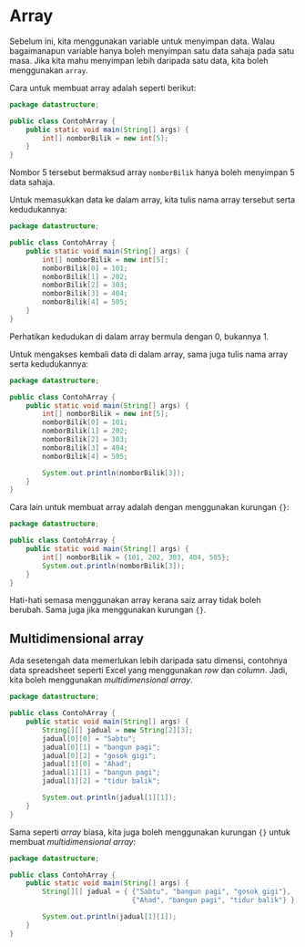 # Array

Sebelum ini, kita menggunakan variable untuk menyimpan data. Walau
bagaimanapun variable hanya boleh menyimpan satu data sahaja pada satu
masa. Jika kita mahu menyimpan lebih daripada satu data, kita boleh
menggunakan `array`.

Cara untuk membuat array adalah seperti berikut:

```java
package datastructure;

public class ContohArray {
    public static void main(String[] args) {
        int[] nomborBilik = new int[5];
    }
}
```

Nombor 5 tersebut bermaksud array `nomborBilik` hanya boleh menyimpan 5
data sahaja.

Untuk memasukkan data ke dalam array, kita tulis nama array tersebut
serta kedudukannya:

```java
package datastructure;

public class ContohArray {
    public static void main(String[] args) {
        int[] nomborBilik = new int[5];
        nomborBilik[0] = 101;
        nomborBilik[1] = 202;
        nomborBilik[2] = 303;
        nomborBilik[3] = 404;
        nomborBilik[4] = 505;
    }
}
```

Perhatikan kedudukan di dalam array bermula dengan 0, bukannya 1.

Untuk mengakses kembali data di dalam array, sama juga tulis nama
array serta kedudukannya:

```java
package datastructure;

public class ContohArray {
    public static void main(String[] args) {
        int[] nomborBilik = new int[5];
        nomborBilik[0] = 101;
        nomborBilik[1] = 202;
        nomborBilik[2] = 303;
        nomborBilik[3] = 404;
        nomborBilik[4] = 505;

        System.out.println(nomborBilik[3]);
    }
}
```

Cara lain untuk membuat array adalah dengan menggunakan kurungan `{}`:

```java
package datastructure;

public class ContohArray {
    public static void main(String[] args) {
        int[] nomborBilik = {101, 202, 303, 404, 505};
        System.out.println(nomborBilik[3]);
    }
}
```

Hati-hati semasa menggunakan array kerana saiz array tidak boleh
berubah. Sama juga jika menggunakan kurungan `{}`.

## Multidimensional array

Ada sesetengah data memerlukan lebih daripada satu dimensi, contohnya
data spreadsheet seperti Excel yang menggunakan _row_ dan _column_.
Jadi, kita boleh menggunakan _multidimensional array_.

```java
package datastructure;

public class ContohArray {
    public static void main(String[] args) {
        String[][] jadual = new String[2][3];
        jadual[0][0] = "Sabtu";
        jadual[0][1] = "bangun pagi";
        jadual[0][2] = "gosok gigi";
        jadual[1][0] = "Ahad";
        jadual[1][1] = "bangun pagi";
        jadual[1][2] = "tidur balik";

        System.out.println(jadual[1][1]);
    }
}
```

Sama seperti _array_ biasa, kita juga boleh menggunakan kurungan `{}`
untuk membuat _multidimensional array_:

```java
package datastructure;

public class ContohArray {
    public static void main(String[] args) {
        String[][] jadual = { {"Sabtu", "bangun pagi", "gosok gigi"},
                              {"Ahad", "bangun pagi", "tidur balik"} };

        System.out.println(jadual[1][1]);
    }
}
```
